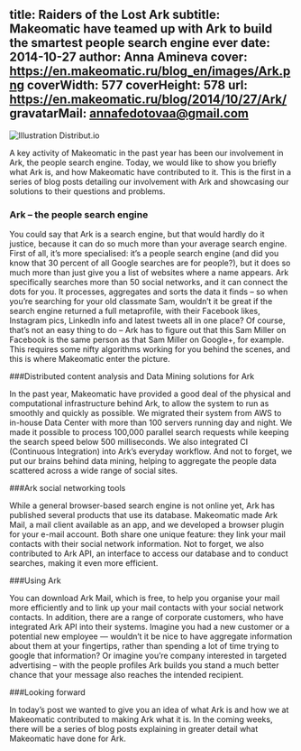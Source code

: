 title: Raiders of the Lost Ark
subtitle: Makeomatic have teamed up with Ark to build the smartest people search engine ever
date: 2014-10-27
author: Anna Amineva
cover: https://en.makeomatic.ru/blog_en/images/Ark.png
coverWidth: 577
coverHeight: 578
url: https://en.makeomatic.ru/blog/2014/10/27/Ark/
gravatarMail: annafedotovaa@gmail.com
---

![Illustration Distribut.io](/blog/images/Ark.png)

A key activity of Makeomatic in the past year has been our involvement in Ark, the people search engine. Today, we would like to show you briefly what Ark is, and how Makeomatic have contributed to it. This is the first in a series of blog posts detailing our involvement with Ark and showcasing our solutions to their questions and problems.

<!-- more -->

### Ark – the people search engine

You could say that Ark is a search engine, but that would hardly do it justice, because it can do so much more than your average search engine. First of all, it’s more specialised: it’s a people search engine (and did you know that 30 percent of all Google searches are for people?), but it does so much more than just give you a list of websites where a name appears. Ark specifically searches more than 50 social networks, and it can connect the dots for you. It processes, aggregates and sorts the data it finds – so when you’re searching for your old classmate Sam, wouldn’t it be great if the search engine returned a full metaprofile, with their Facebook likes, Instagram pics, LinkedIn info and latest tweets all in one place? Of course, that’s not an easy thing to do – Ark has to figure out that this Sam Miller on Facebook is the same person as that Sam Miller on Google+, for example. This requires some nifty algorithms working for you behind the scenes, and this is  where Makeomatic enter the picture.

###Distributed content analysis and Data Mining solutions for Ark

In the past year, Makeomatic have provided a good deal of the physical and computational infrastructure behind Ark, to allow the system to run as smoothly and quickly as possible. We migrated their system from AWS to in-house Data Center with more than 100 servers running day and night. We made it possible to process 100,000 parallel search requests while keeping the search speed below 500 milliseconds. We also integrated CI (Continuous Integration) into Ark’s everyday workflow. And not to forget, we put our brains behind data mining, helping to aggregate the people data scattered across a wide range of social sites.

###Ark social networking tools

While a general browser-based search engine is not online yet, Ark has published several products that use its database. Makeomatic made Ark Mail, a mail client available as an app, and we developed a browser plugin for your e-mail account. Both share one unique feature: they link your mail contacts with their social network information. Not to forget, we also contributed to Ark API, an interface to access our database and to conduct searches, making it even more efficient.

###Using Ark

You can download Ark Mail, which is free, to help you organise your mail more efficiently and to link up your mail contacts with your social network contacts. In addition, there are a range of corporate customers, who have integrated Ark API into their systems. Imagine you had a new customer or a potential new employee — wouldn’t it be nice to have aggregate information about them at your fingertips, rather than spending a lot of time trying to google that information? Or imagine you’re company interested in targeted advertising – with the people profiles Ark builds you stand a much better chance that your message also reaches the intended recipient.

###Looking forward

In today’s post we wanted to give you an idea of what Ark is and how we at Makeomatic contributed to making Ark what it is. In the coming weeks, there will be a series of blog posts explaining in greater detail what Makeomatic have done for Ark.

